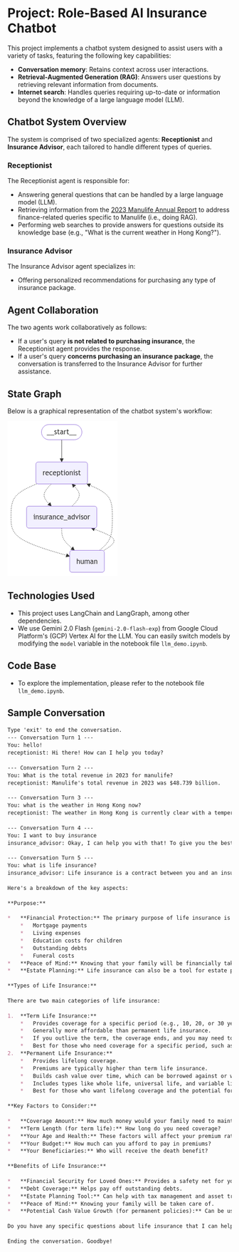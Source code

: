 # Project: Role-Based AI Insurance Chatbot
This project implements a chatbot system designed to assist users with a variety of tasks, featuring the following key capabilities:  
- **Conversation memory**: Retains context across user interactions.  
- **Retrieval-Augmented Generation (RAG)**: Answers user questions by retrieving relevant information from documents.  
- **Internet search**: Handles queries requiring up-to-date or information beyond the knowledge of a large language model (LLM).

## Chatbot System Overview
The system is comprised of two specialized agents: **Receptionist** and **Insurance Advisor**, each tailored to handle different types of queries. 

### **Receptionist**
The Receptionist agent is responsible for:  
- Answering general questions that can be handled by a large language model (LLM).  
- Retrieving information from the  [2023 Manulife Annual Report](https://www.manulife.com/content/dam/corporate/en/documents/investors/MFC_SR_2023_Y1_EN.pdf) to address finance-related queries specific to Manulife (i.e., doing RAG).
- Performing web searches to provide answers for questions outside its knowledge base (e.g., "What is the current weather in Hong Kong?").  

### **Insurance Advisor**
The Insurance Advisor agent specializes in:  
- Offering personalized recommendations for purchasing any type of insurance package.  

## Agent Collaboration
The two agents work collaboratively as follows:  
- If a user's query **is not related to purchasing insurance**, the Receptionist agent provides the response.  
- If a user's query **concerns purchasing an insurance package**, the conversation is transferred to the Insurance Advisor for further assistance.

## State Graph
Below is a graphical representation of the chatbot system's workflow: 

![Manulife Chatbot Diagram](img/state_graph_langgraph.png "Chatbot System Overview")

## Technologies Used
- This project uses LangChain and LangGraph, among other dependencies.
- We use Gemini 2.0 Flash (`gemini-2.0-flash-exp`) from Google Cloud Platform's (GCP) Vertex AI for the LLM. You can easily switch models by modifying the `model` variable in the notebook file `llm_demo.ipynb`.

## Code Base
- To explore the implementation, please refer to the notebook file `llm_demo.ipynb`.

## Sample Conversation
```markdown
Type 'exit' to end the conversation.
--- Conversation Turn 1 ---
You: hello!
receptionist: Hi there! How can I help you today?

--- Conversation Turn 2 ---
You: What is the total revenue in 2023 for manulife?
receptionist: Manulife's total revenue in 2023 was $48.739 billion.

--- Conversation Turn 3 ---
You: what is the weather in Hong Kong now?
receptionist: The weather in Hong Kong is currently clear with a temperature of 12.4°C. It is cold in the morning and will be very dry during the day with a maximum temperature of around 17 degrees. The wind is from the NNE at 16.2 kph.

--- Conversation Turn 4 ---
You: I want to buy insurance
insurance_advisor: Okay, I can help you with that! To give you the best recommendation, I need a little more information. What kind of insurance are you interested in? For example, are you looking for health, life, auto, or home insurance?

--- Conversation Turn 5 ---
You: what is life insurance?
insurance_advisor: Life insurance is a contract between you and an insurance company. In exchange for regular payments (premiums), the insurance company promises to pay a lump sum of money (the death benefit) to your chosen beneficiaries when you pass away.

Here's a breakdown of the key aspects:

**Purpose:**

*   **Financial Protection:** The primary purpose of life insurance is to provide financial security to your loved ones after you're gone. This can help them cover expenses like:
    *   Mortgage payments
    *   Living expenses
    *   Education costs for children
    *   Outstanding debts
    *   Funeral costs
*   **Peace of Mind:** Knowing that your family will be financially taken care of can provide significant peace of mind.
*   **Estate Planning:** Life insurance can also be a tool for estate planning, helping to manage taxes and ensure a smooth transfer of assets.

**Types of Life Insurance:**

There are two main categories of life insurance:

1.  **Term Life Insurance:**
    *   Provides coverage for a specific period (e.g., 10, 20, or 30 years).
    *   Generally more affordable than permanent life insurance.
    *   If you outlive the term, the coverage ends, and you may need to renew or purchase a new policy.
    *   Best for those who need coverage for a specific period, such as while raising children or paying off a mortgage.
2.  **Permanent Life Insurance:**
    *   Provides lifelong coverage.
    *   Premiums are typically higher than term life insurance.
    *   Builds cash value over time, which can be borrowed against or withdrawn.
    *   Includes types like whole life, universal life, and variable life insurance.
    *   Best for those who want lifelong coverage and the potential for cash value growth.

**Key Factors to Consider:**

*   **Coverage Amount:** How much money would your family need to maintain their lifestyle and cover their expenses if you were no longer there?
*   **Term Length (for term life):** How long do you need coverage?
*   **Your Age and Health:** These factors will affect your premium rates.
*   **Your Budget:** How much can you afford to pay in premiums?
*   **Your Beneficiaries:** Who will receive the death benefit?

**Benefits of Life Insurance:**

*   **Financial Security for Loved Ones:** Provides a safety net for your family.
*   **Debt Coverage:** Helps pay off outstanding debts.
*   **Estate Planning Tool:** Can help with tax management and asset transfer.
*   **Peace of Mind:** Knowing your family will be taken care of.
*   **Potential Cash Value Growth (for permanent policies):** Can be used for future needs.

Do you have any specific questions about life insurance that I can help you with? Or would you like me to help you explore different options based on your needs?

Ending the conversation. Goodbye!
```
